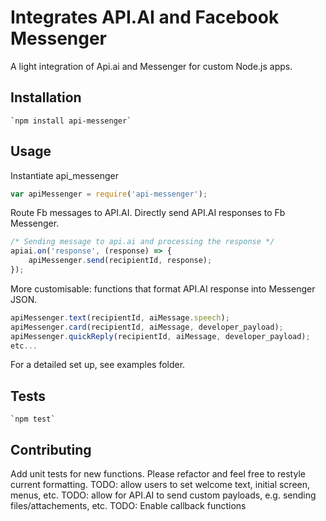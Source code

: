 Integrates API.AI and Facebook Messenger
=========

A light integration of Api.ai and Messenger for custom Node.js apps.

## Installation 
	`npm install api-messenger`

## Usage

Instantiate api_messenger
```javascript
var apiMessenger = require('api-messenger');
```

Route Fb messages to API.AI. Directly send API.AI responses to Fb Messenger.
```javascript
/* Sending message to api.ai and processing the response */
apiai.on('response', (response) => { 
	apiMessenger.send(recipientId, response);
});
```

More customisable: functions that format API.AI response into Messenger JSON.
```javascript
apiMessenger.text(recipientId, aiMessage.speech);
apiMessenger.card(recipientId, aiMessage, developer_payload);
apiMessenger.quickReply(recipientId, aiMessage, developer_payload);
etc...
```
 
For a detailed set up, see examples folder.

## Tests
	`npm test`

## Contributing
Add unit tests for new functions. Please refactor and feel free to restyle current formatting.
TODO: allow users to set welcome text, initial screen, menus, etc.
TODO: allow for API.AI to send custom payloads, e.g. sending files/attachements, etc.
TODO: Enable callback functions

